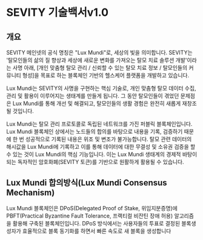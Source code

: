 # SEVITY 기술백서v1.0

## 개요

SEVITY 메인넷의 공식 명칭은 "Lux Mundi"로, 세상의 빛을 의미합니다. SEVITY는 '탈모인들의 삶의 질 향상과 세상에 새로운 변화를 가져오는 탈모 치료 솔루션 개발'이라는 사명 아래, [개인 맞춤형 탈모 관리 / 신뢰할 수 있는 탈모 치료 정보 / 탈모인들의 커뮤니티 형성]을 목표로 하는 블록체인 기반의 헬스케어 플랫폼을 개발하고 있습니다. 

Lux Mundi는 SEVITY의 사명을 구현하는 핵심 기술로, 개인 맞춤형 탈모 데이터 수집, 관리 및 활용이 이루어지는 생태계를 만들게 됩니다. 그 동안 탈모인들이 겪었던 문제점은 Lux Mundi를 통해 개선 및 해결되고, 탈모인들의 생활 경험은 완전히 새롭게 재창조 될 것입니다. 

Lux Mundi는 탈모 관리 프로토콜로 독립된 네트워크를 가진 퍼블릭 블록체인입니다. Lux Mundi 블록체인 상에서는 노드들의 합의를 바탕으로 내용을 기록, 검증하기 때문에 한 번 성공적으로 기록된 내용은 위조 및 변조가 불가능합니다. 탈모 관련 데이터의 해시값을 Lux Mundi에 기록하고 이를 통해 데이터에 대한 무결성 및 소유권 검증을 할 수 있는 것이 Lux Mundi의 핵심 기능입니다. 이는 Lux Mundi 생태계의 경제적 바탕이 되는 독자적인 암호화폐(SEVITY 토큰)를 기반으로 원활하게 활용될 수 있습니다.

## Lux Mundi 합의방식(Lux Mundi Consensus Mechanism)

Lux Mundi 블록체인은 DPoS(Delegated Proof of Stake, 위임지분증명)에 PBFT(Practical Byzantine Fault Tolerance, 프랙티컬 비잔틴 장애 허용) 알고리즘을 활용해 구축된 블록체인입니다. DPoS 방식에서는 사용자들의 투표로 결정된 블록생성자가 효율적으로 블록 동기화를 하면서 빠른 속도로 새 블록을 생성합니다
